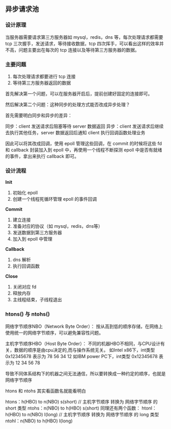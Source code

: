 ## 异步请求池

### 设计原理

当服务器需要请求第三方服务器如 mysql，redis，dns 等，每次处理请求都需要 tcp 三次握手，发送请求，等待接收数据，tcp 四次挥手，可以看出这样的效率并不高，问题主要出在每次的 tcp 连接以及等待第三方服务器的数据。

### 主要问题
1. 每次处理请求都要进行 tcp 连接
2. 等待第三方服务器返回的数据

首先解决第一个问题，可以在服务器开启后，提前创建好固定的连接即可。

然后解决第二个问题：这种同步的处理方式能否改成异步处理？

首先需要明白同步和异步的差异：

同步：client 发送请求后阻塞等待 server 数据返回
异步：client 发送请求后继续去执行其他任务，server 数据返回后通知 client 执行回调函数处理业务

因此可以将其改成回调，使用 epoll 管理这些回调，在 commit 的时候将这些 fd 和 callback 封装加入到 epoll 中，再使用一个线程不断探测 epoll 中是否有就绪的事件，拿出来执行 callback 即可。

### 设计流程

**Init**
1. 初始化 epoll
2. 创建一个线程死循环管理 epoll 的事件回调

**Commit**
1. 建立连接
2. 准备对应的协议（如 mysql，redis，dns等）
3. 发送数据到第三方服务器
4. 加入到 epoll 中管理

**Callback**
1. dns 解析
2. 执行回调函数

**Close**
1. 关闭对应 fd
2. 释放内存
3. 主线程结束，子线程退出

### htons() 与 ntohs()

网络字节顺序NBO（Network Byte Order）：
    按从高到低的顺序存储，在网络上使用统一的网络字节顺序，可以避免兼容性问题。

主机字节顺序HBO（Host Byte Order）：
    不同的机器HBO不相同，与CPU设计有关，数据的顺序是由cpu决定的,而与操作系统无关。
    如Intel x86下，int类型 0x12345678 表示为 78 56 34 12
    如IBM power PC下，int类型 0x12345678 表示为 12 34 56 78

导致不同体系结构下的机器之间无法通信，所以要转换成一种约定的顺序，也就是网络字节顺序

htons 和 ntohs 其实看函数名就能看明白

htons：h(HBO) to n(NBO) s(short) // 主机字节顺序 转换为 网络字节顺序 的 short 类型
ntohs：n(NBO) to h(HBO) s(short)
同理还有两个函数：
htonl：h(HBO) to n(NBO) l(long) // 主机字节顺序 转换为 网络字节顺序 的 long 类型
ntohl：n(NBO) to h(HBO) l(long)
